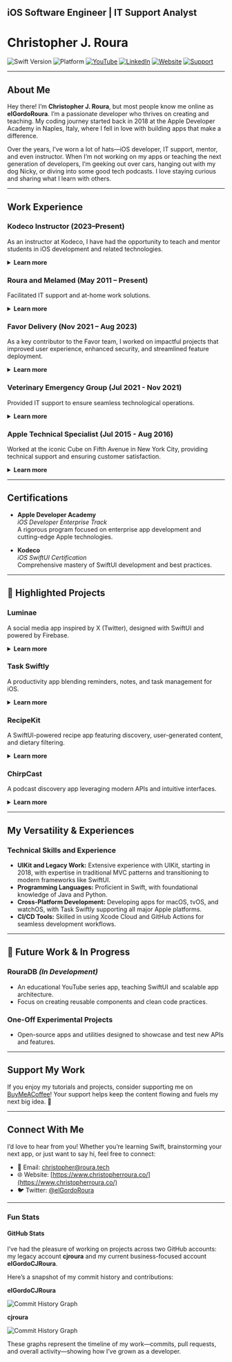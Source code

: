 
## iOS Software Engineer | IT Support Analyst
# Christopher J. Roura

![Swift Version](https://img.shields.io/badge/Swift-6-orange)
![Platform](https://img.shields.io/badge/Platform-iOS-lightgrey)
[![YouTube](https://img.shields.io/badge/YouTube-elGordoRoura-red?logo=youtube&logoColor=white)](https://www.youtube.com/@elGordoRoura)
[![LinkedIn](https://img.shields.io/badge/LinkedIn-cjroura-blue?logo=linkedin&logoColor=white)](https://www.linkedin.com/in/cjroura/)
[![Website](https://img.shields.io/badge/Website-Christopher%20Roura-brightgreen?logo=google-chrome&logoColor=white)](https://www.christopherroura.co/)
[![Support](https://img.shields.io/badge/Support-Buy%20Me%20a%20Coffee-yellow?logo=buy-me-a-coffee&logoColor=white)](https://www.buymeacoffee.com/elGordoRoura/)

---

## About Me

Hey there! I’m **Christopher J. Roura**, but most people know me online as **elGordoRoura**. I’m a passionate developer who thrives on creating and teaching. My coding journey started back in 2018 at the Apple Developer Academy in Naples, Italy, where I fell in love with building apps that make a difference.

Over the years, I’ve worn a lot of hats—iOS developer, IT support, mentor, and even instructor. When I’m not working on my apps or teaching the next generation of developers, I’m geeking out over cars, hanging out with my dog Nicky, or diving into some good tech podcasts. I love staying curious and sharing what I learn with others.

---

## Work Experience

### **Kodeco Instructor (2023–Present)**  
As an instructor at Kodeco, I have had the opportunity to teach and mentor students in iOS development and related technologies.

<details>
  <summary><strong>Learn more</strong></summary>

  - **Led Two iOS Bootcamps:** Taught foundational and advanced iOS development, covering SwiftUI, protocol-oriented programming, generics, and clean, scalable architectures.  
  - **Taught VisionOS Bootcamp:** Introduced students to Apple's spatial computing framework, enabling them to build immersive applications for Vision Pro.  
  - **Scheduled to Lead Additional Bootcamps:** Preparing to lead future bootcamps focused on iOS development and Apple Intelligence (Apple's version of artificial intelligence).  

</details>

### **Roura and Melamed (May 2011 – Present)**  
Facilitated IT support and at-home work solutions.

<details>
  <summary><strong>Learn more</strong></summary>

  - **Customized IT Solutions:** Responsibilities ranged from setting up secure networks to assisting clients in transitioning to remote work environments seamlessly.

</details>

### **Favor Delivery (Nov 2021 – Aug 2023)**  
As a key contributor to the Favor team, I worked on impactful projects that improved user experience, enhanced security, and streamlined feature deployment.

<details>
  <summary><strong>Learn more</strong></summary>

  - **Rebuilt the Credit Card Scanning Interface:** Transitioned from Card.io to Stripe for improved payment control and security, while developing a custom interface using VisionKit to meet unique design requirements.  
  - **Integrated Forter SDK:** Implemented this third-party security client to safeguard the platform against bad actors and prevent misuse by users or drivers.  
  - **LaunchDarkly Integration:** Designed and implemented the architecture for LaunchDarkly, a feature flag management tool, to facilitate controlled feature rollouts.  
  - **Redesigned Address Screen Workflow:** Led the cross-team effort to restructure the address screen flow as part of a larger overhaul initiative.

</details>

### **Veterinary Emergency Group (Jul 2021 - Nov 2021)**  
Provided IT support to ensure seamless technological operations.

<details>
  <summary><strong>Learn more</strong></summary>
  
  - **System Optimization:** Implemented IT solutions to streamline clinic operations and improve efficiency.
  - **Technical Support:** Delivered prompt and reliable support for hardware, software, and network issues.
  - **Security Improvements:** Assisted in enhancing data protection measures and maintaining compliance with veterinary industry standards.
</details>

### **Apple Technical Specialist (Jul 2015 - Aug 2016)**  
Worked at the iconic Cube on Fifth Avenue in New York City, providing technical support and ensuring customer satisfaction.

<details>
  <summary><strong>Learn more</strong></summary>

  - **Technical Expertise:** Provided comprehensive technical solutions and exceptional support for Apple products, ensuring seamless customer experiences.
  - **Customer Training:** Trained customers on using Apple’s ecosystem efficiently.
</details>

---

## Certifications

- **Apple Developer Academy**  
  *iOS Developer Enterprise Track*  
  A rigorous program focused on enterprise app development and cutting-edge Apple technologies.

- **Kodeco**  
  *iOS SwiftUI Certification*  
  Comprehensive mastery of SwiftUI development and best practices.

---

## 🚀 Highlighted Projects

### **Luminae**  
A social media app inspired by X (Twitter), designed with SwiftUI and powered by Firebase.

<details>
  <summary><strong>Learn more</strong></summary>

  - Features include dynamic feeds, user profiles, and real-time analytics.

</details>

### **Task Swiftly**  
A productivity app blending reminders, notes, and task management for iOS.

<details>
  <summary><strong>Learn more</strong></summary>

  - Optimized for SwiftUI with seamless integration into the iOS ecosystem.

</details>

### **RecipeKit**  
A SwiftUI-powered recipe app featuring discovery, user-generated content, and dietary filtering.

<details>
  <summary><strong>Learn more</strong></summary>

  - **Development Roadmap:**
    - **MVP:** Recipe database, user accounts, and basic filtering.  
    - **Future:** Multi-language support, meal planning, and personalized recommendations.

</details>

### **ChirpCast**  
A podcast discovery app leveraging modern APIs and intuitive interfaces.

<details>
  <summary><strong>Learn more</strong></summary>

  - Highlights user-friendly search, curated lists, and a cross-platform experience.

</details>

---

## My Versatility & Experiences

### Technical Skills and Experience

- **UIKit and Legacy Work:** Extensive experience with UIKit, starting in 2018, with expertise in traditional MVC patterns and transitioning to modern frameworks like SwiftUI.  
- **Programming Languages:** Proficient in Swift, with foundational knowledge of Java and Python.  
- **Cross-Platform Development:** Developing apps for macOS, tvOS, and watchOS, with Task Swiftly supporting all major Apple platforms.  
- **CI/CD Tools:** Skilled in using Xcode Cloud and GitHub Actions for seamless development workflows.

---

## 🌱 Future Work & In Progress

### **RouraDB** *(In Development)*  
- An educational YouTube series app, teaching SwiftUI and scalable app architecture.  
- Focus on creating reusable components and clean code practices.

### One-Off Experimental Projects  
- Open-source apps and utilities designed to showcase and test new APIs and features.

---

## Support My Work

If you enjoy my tutorials and projects, consider supporting me on [BuyMeACoffee](https://www.buymeacoffee.com/elGordoRoura/)! Your support helps keep the content flowing and fuels my next big idea. 🙌

---

## Connect With Me

I’d love to hear from you! Whether you’re learning Swift, brainstorming your next app, or just want to say hi, feel free to connect:

- 💌 Email: [christopher@roura.tech](mailto:christopher@roura.tech)  
- 🌐 Website: [https://www.christopherroura.co/](https://www.christopherroura.co/)  
- 🐦 Twitter: [@elGordoRoura](https://twitter.com/elGordoRoura)

---

### Fun Stats

#### **GitHub Stats**

I’ve had the pleasure of working on projects across two GitHub accounts: my legacy account **cjroura** and my current business-focused account **elGordoCJRoura**. 

Here’s a snapshot of my commit history and contributions:

**elGordoCJRoura**

![Commit History Graph](https://ghchart.rshah.org/elGordoCJRoura)

**cjroura**

![Commit History Graph](https://ghchart.rshah.org/cjroura)

These graphs represent the timeline of my work—commits, pull requests, and overall activity—showing how I’ve grown as a developer.
